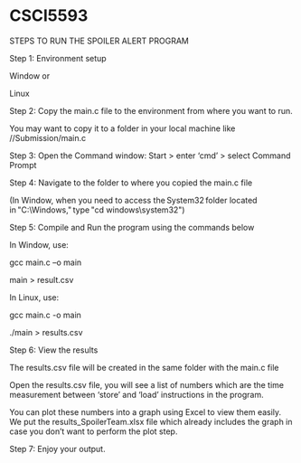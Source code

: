# CSCI5593

STEPS TO RUN THE SPOILER ALERT PROGRAM 

 

Step 1: Environment setup 

Window or  

Linux 

Step 2: Copy the main.c file to the environment from where you want to run.  

You may want to copy it to a folder in your local machine like //Submission/main.c   

 Step 3: Open the Command window: Start > enter ‘cmd’ > select Command Prompt 

Step 4: Navigate to the folder to where you copied the main.c file  

(In Window, when you need to access the System32 folder located in "C:\Windows," type "cd windows\system32\") 

 

Step 5: Compile and Run the program using the commands below 

In Window, use: 

gcc main.c –o main <enter> 

main > result.csv <enter> 

 

In Linux, use: 

gcc main.c -o main <enter> 

./main > results.csv <enter> 

 

Step 6: View the results 

The results.csv file will be created in the same folder with the main.c file 

Open the results.csv file, you will see a list of numbers which are the time measurement between ‘store’ and ‘load’ instructions in the program. 

You can plot these numbers into a graph using Excel to view them easily. We put the results_SpoilerTeam.xlsx file which already includes the graph in case you don’t want to perform the plot step. 

Step 7: Enjoy your output.   

 

  

 

 
